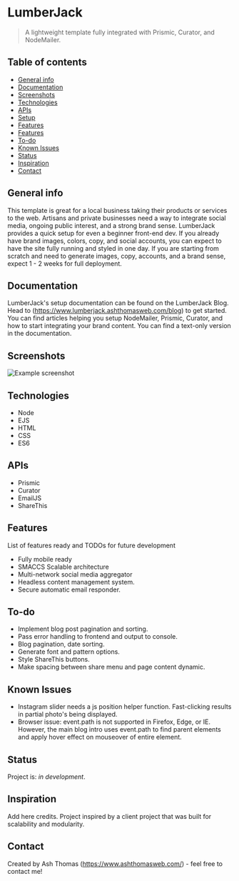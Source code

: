 # LumberJack
> A lightweight template fully integrated with Prismic, Curator, and NodeMailer.

## Table of contents
* [General info](#general-info)
* [Documentation](#documentation)
* [Screenshots](#screenshots)
* [Technologies](#technologies)
* [APIs](#apis)
* [Setup](#setup)
* [Features](#features)
* [Features](#features)
* [To-do](#To-do)
* [Known Issues](#known-issues)
* [Status](#status)
* [Inspiration](#inspiration)
* [Contact](#contact)

## General info
This template is great for a local business taking their products or services to the web. Artisans and private businesses need a way to integrate social media, ongoing public interest, and a strong brand sense. LumberJack provides a quick setup for even a beginner front-end dev. If you already have brand images, colors, copy, and social accounts, you can expect to have the site fully running and styled in one day. If you are starting from scratch and need to generate images, copy, accounts, and a brand sense, expect 1 - 2 weeks for full deployment.

## Documentation
LumberJack's setup documentation can be found on the LumberJack Blog. Head to (https://www.lumberjack.ashthomasweb.com/blog) to get started. You can find articles helping you setup NodeMailer, Prismic, Curator, and how to start integrating your brand content. You can find a text-only version in the documentation.

## Screenshots
![Example screenshot](.images/img/screenshot.png)

## Technologies
* Node
* EJS
* HTML
* CSS
* ES6

## APIs
* Prismic
* Curator
* EmailJS
* ShareThis

## Features
List of features ready and TODOs for future development
* Fully mobile ready
* SMACCS Scalable architecture
* Multi-network social media aggregator
* Headless content management system.
* Secure automatic email responder.

## To-do
* Implement blog post pagination and sorting.
* Pass error handling to frontend and output to console.
* Blog pagination, date sorting.
* Generate font and pattern options.
* Style ShareThis buttons.
* Make spacing between share menu and page content dynamic.

## Known Issues
* Instagram slider needs a js position helper function. Fast-clicking results in partial photo's being displayed.
* Browser issue: event.path is not supported in Firefox, Edge, or IE. However, the main blog intro uses event.path to find parent elements and apply hover effect on mouseover of entire element.

## Status
Project is: _in development_.

## Inspiration
Add here credits. Project inspired by a client project that was built for scalability and modularity.

## Contact
Created by Ash Thomas (https://www.ashthomasweb.com/) - feel free to contact me!